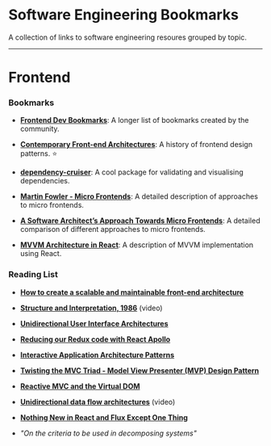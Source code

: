 # Software Engineering Bookmarks

A collection of links to software engineering resoures grouped by topic.

---

# Frontend

### Bookmarks

- **[Frontend Dev Bookmarks](https://github.com/dypsilon/frontend-dev-bookmarks/blob/master/README.md)**: A longer list of bookmarks created by the community.

- **[Contemporary Front-end Architectures](https://github.com/dypsilon/frontend-dev-bookmarks/blob/master/README.md)**: A history of frontend design patterns. ⭐

- **[dependency-cruiser](https://github.com/sverweij/dependency-cruiser)**: A cool package for validating and visualising dependencies.

- **[Martin Fowler - Micro Frontends](https://martinfowler.com/articles/micro-frontends.html)**: A detailed description of approaches to micro frontends.

- **[A Software Architect’s Approach Towards Micro Frontends](https://www.angulararchitects.io/aktuelles/a-software-architects-approach-towards/)**: A detailed comparison of different approaches to micro frontends.

- **[MVVM Architecture in React](https://medium.cobeisfresh.com/level-up-your-react-architecture-with-mvvm-a471979e3f21)**: A description of MVVM implementation using React.

### Reading List

- **[How to create a scalable and maintainable front-end architecture](https://dev.to/vycke/how-to-create-a-scalable-and-maintainable-front-end-architecture-4f47)**

- **[Structure and Interpretation, 1986](https://www.youtube.com/watch?v=a2Qt9uxhNSM&feature=emb_title)** (video)

- **[Unidirectional User Interface Architectures](https://staltz.com/unidirectional-user-interface-architectures.html)**

- **[Reducing our Redux code with React Apollo](https://www.apollographql.com/blog/reducing-our-redux-code-with-react-apollo-5091b9de9c2a/)**

- **[Interactive Application Architecture Patterns](http://aspiringcraftsman.com/2007/08/25/interactive-application-architecture/)**

- **[Twisting the MVC Triad - Model View Presenter (MVP) Design Pattern](http://aviadezra.blogspot.com/2007/07/twisting-mvp-triad-say-hello-to-mvpc.html)**

- **[Reactive MVC and the Virtual DOM](https://futurice.com/blog/reactive-mvc-and-the-virtual-dom)**

- **[Unidirectional data flow architectures](https://vimeo.com/168652278)** (video)

- **[Nothing New in React and Flux Except One Thing](https://staltz.com/nothing-new-in-react-and-flux-except-one-thing.html)**

- _"On the criteria to be used in decomposing systems"_
